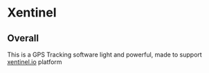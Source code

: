 <!-- TITLE: Xentinel -->
<!-- SUBTITLE: Xentinel API Documentation -->

# Xentinel

## Overall
This is a GPS Tracking software light and powerful, made to support [xentinel.io]("https://xentinel.io") platform

